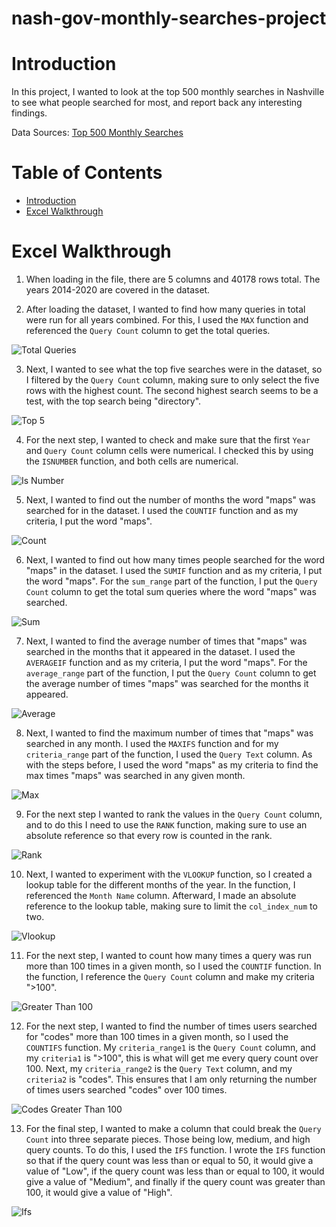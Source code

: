 # nash-gov-monthly-searches-project

# Introduction
In this project, I wanted to look at the top 500 monthly searches in Nashville to see what people searched for most, and report back any interesting findings.

Data Sources: [Top 500 Monthly Searches](https://data.nashville.gov/Public-Services/Nashville-gov-Top-500-Monthly-Searches/fuaa-r5cm)

# Table of Contents
* [Introduction](#Introduction)
* [Excel Walkthrough](#Excel-Walkthrough)

# Excel Walkthrough
1. When loading in the file, there are 5 columns and 40178 rows total. The years 2014-2020 are covered in the dataset.

2. After loading the dataset, I wanted to find how many queries in total were run for all years combined. For this, I used the `MAX` function and referenced the `Query Count` column to get the total queries.

![Total Queries](./assets/total_queries.jpg)

3. Next, I wanted to see what the top five searches were in the dataset, so I filtered by the `Query Count` column, making sure to only select the five rows with the highest count. The second highest search seems to be a test, with the top search being "directory".

![Top 5](./assets/top_five.jpg)

4. For the next step, I wanted to check and make sure that the first `Year` and `Query Count` column cells were numerical. I checked this by using the `ISNUMBER` function, and both cells are numerical.

![Is Number](./assets/is_number.jpg)

5. Next, I wanted to find out the number of months the word "maps" was searched for in the dataset. I used the `COUNTIF` function and as my criteria, I put the word "maps".

![Count](./assets/count.jpg)

6. Next, I wanted to find out how many times people searched for the word "maps" in the dataset. I used the `SUMIF` function and as my criteria, I put the word "maps". For the `sum_range` part of the function, I put the `Query Count` column to get the total sum queries where the word "maps" was searched.

![Sum](./assets/sum.jpg)

7. Next, I wanted to find the average number of times that "maps" was searched in the months that it appeared in the dataset. I used the `AVERAGEIF` function and as my criteria, I put the word "maps". For the `average_range` part of the function, I put the `Query Count` column to get the average number of times "maps" was searched for the months it appeared.

![Average](./assets/average.jpg)

8. Next, I wanted to find the maximum number of times that "maps" was searched in any month. I used the `MAXIFS` function and for my `criteria_range` part of the function, I used the `Query Text` column. As with the steps before, I used the word "maps" as my criteria to find the max times "maps" was searched in any given month.

![Max](./assets/max.jpg)

9. For the next step I wanted to rank the values in the `Query Count` column, and to do this I need to use the `RANK` function, making sure to use an absolute reference so that every row is counted in the rank.

![Rank](./assets/rank.jpg)

10. Next, I wanted to experiment with the `VLOOKUP` function, so I created a lookup table for the different months of the year. In the function, I referenced the `Month Name` column. Afterward, I made an absolute reference to the lookup table, making sure to limit the `col_index_num` to two.

![Vlookup](./assets/vlookup.jpg)

11. For the next step, I wanted to count how many times a query was run more than 100 times in a given month, so I used the `COUNTIF` function. In the function, I reference the `Query Count` column and make my criteria ">100".

![Greater Than 100](./assets/greater_than_100.jpg)

12. For the next step, I wanted to find the number of times users searched for "codes" more than 100 times in a given month, so I used the `COUNTIFS` function. My `criteria_range1` is the `Query Count` column, and my `criteria1` is ">100", this is what will get me every query count over 100. Next, my `criteria_range2` is the `Query Text` column, and my `criteria2` is "codes". This ensures that I am only returning the number of times users searched "codes" over 100 times.

![Codes Greater Than 100](./assets/codes_greater_than_100.jpg)

13. For the final step, I wanted to make a column that could break the `Query Count` into three separate pieces. Those being low, medium, and high query counts. To do this, I used the `IFS` function. I wrote the `IFS` function so that if the query count was less than or equal to 50, it would give a value of "Low", if the query count was less than or equal to 100, it would give a value of "Medium", and finally if the query count was greater than 100, it would give a value of "High".

![Ifs](./assets/ifs.jpg)